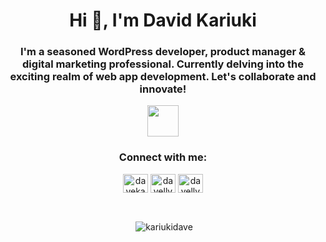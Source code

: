 <h1 align="center">Hi 👋, I'm David Kariuki</h1>
<h3 align="center">I'm a seasoned WordPress developer, product manager &amp; digital marketing professional.
  Currently delving into the exciting realm of web app development. Let's collaborate and innovate!</h3> <p align="center"> <img align="center" src="https://github.com/rajput2107/rajput2107/blob/master/Assets/Handshake.gif" width="50px"></p>

<h3 align="center">Connect with me:</h3>
<p align="center">
<a href="https://twitter.com/davekariuki_" target="blank"><img align="center" src="https://raw.githubusercontent.com/rahuldkjain/github-profile-readme-generator/master/src/images/icons/Social/twitter.svg" alt="davekariuki_" height="30" width="40" /></a>
<a href="https://instagram.com/davelly_kariuki" target="blank"><img align="center" src="https://raw.githubusercontent.com/rahuldkjain/github-profile-readme-generator/master/src/images/icons/Social/instagram.svg" alt="davelly_kariuki" height="30" width="40" /></a>
<a href="https://www.behance.net/davellykariuki" target="blank"><img align="center" src="https://raw.githubusercontent.com/rahuldkjain/github-profile-readme-generator/master/src/images/icons/Social/behance.svg" alt="davellykariuki" height="30" width="40" /></a>
</p>
</br>

<p align="center">&nbsp;<img align="center" src="https://github-readme-stats.vercel.app/api?username=kariukidave&show_icons=true&theme=dark&locale=en" alt="kariukidave" /></p>
